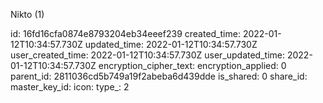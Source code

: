 Nikto (1)

id: 16fd16cfa0874e8793204eb34eeef239
created_time: 2022-01-12T10:34:57.730Z
updated_time: 2022-01-12T10:34:57.730Z
user_created_time: 2022-01-12T10:34:57.730Z
user_updated_time: 2022-01-12T10:34:57.730Z
encryption_cipher_text: 
encryption_applied: 0
parent_id: 2811036cd5b749a19f2abeba6d439dde
is_shared: 0
share_id: 
master_key_id: 
icon: 
type_: 2
